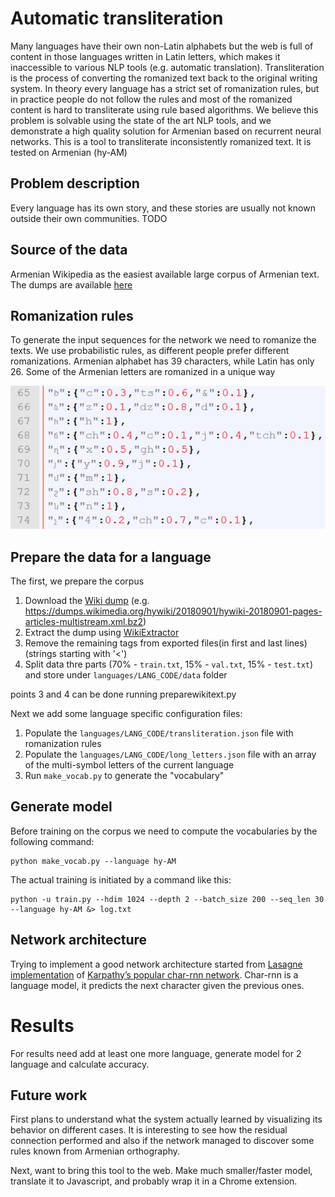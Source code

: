 # Automatic transliteration

Many languages have their own non-Latin alphabets but the web is full of content in those languages written in Latin letters, which makes it inaccessible to various NLP tools (e.g. automatic translation). Transliteration is the process of converting the romanized text back to the original writing system. In theory every language has a strict set of romanization rules, but in practice people do not follow the rules and most of the romanized content is hard to transliterate using rule based algorithms. We believe this problem is solvable using the state of the art NLP tools, and we demonstrate a high quality solution for Armenian based on recurrent neural networks.
This is a tool to transliterate inconsistently romanized text. It is tested on Armenian (hy-AM)

## Problem description
 Every language has its own story, and these stories are usually not known outside their own communities. TODO

## Source of the data

Armenian Wikipedia as the easiest available large corpus of Armenian text. The dumps are available [here](https://dumps.wikimedia.org/hywiki)

## Romanization rules

To generate the input sequences for the network we need to romanize the texts. We use probabilistic rules, as different people prefer different romanizations. Armenian alphabet has 39 characters, while Latin has only 26. Some of the Armenian letters are romanized in a unique way

![image](images/hy-rules.jpg)

## Prepare the data for a language

The first, we prepare the corpus

1. Download the [Wiki dump](https://dumps.wikimedia.org/hywiki/20180901/) (e.g. https://dumps.wikimedia.org/hywiki/20180901/hywiki-20180901-pages-articles-multistream.xml.bz2) 
2. Extract the dump using [WikiExtractor](https://github.com/attardi/wikiextractor)
3. Remove the remaining tags from exported files(in first and last lines) (strings starting with '<')
4. Split data thre parts (70% - `train.txt`, 15% - `val.txt`, 15% - `test.txt`) and store under `languages/LANG_CODE/data` folder

points 3 and 4 can be done running preparewikitext.py

Next we add some language specific configuration files:

1. Populate the `languages/LANG_CODE/transliteration.json` file with romanization rules
2. Populate the `languages/LANG_CODE/long_letters.json` file with an array of the multi-symbol letters of the current language
3. Run `make_vocab.py` to generate the "vocabulary"


## Generate model

Before training on the corpus we need to compute the vocabularies by the following command:

	python make_vocab.py --language hy-AM

The actual training is initiated by a command like this:

    python -u train.py --hdim 1024 --depth 2 --batch_size 200 --seq_len 30 --language hy-AM &> log.txt


## Network architecture

Trying to implement a good network architecture started from [Lasagne implementation](https://github.com/Lasagne/Recipes/blob/master/examples/lstm_text_generation.py) of [Karpathy’s popular char-rnn network](https://github.com/karpathy/char-rnn). Char-rnn is a language model, it predicts the next character given the previous ones.

# Results

For results need add at least one more language, generate model for 2 language and calculate accuracy.

## Future work
First plans to understand what the system actually learned by visualizing its behavior on different cases. It is interesting to see how the residual connection performed and also if the network managed to discover some rules known from Armenian orthography.

Next, want to bring this tool to the web. Make much smaller/faster model, translate it to Javascript, and probably wrap it in a Chrome extension.
